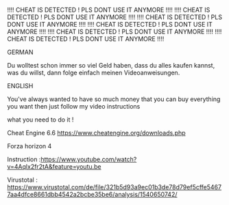 !!!! CHEAT IS DETECTED ! PLS DONT USE IT ANYMORE !!!!
!!!! CHEAT IS DETECTED ! PLS DONT USE IT ANYMORE !!!!
!!!! CHEAT IS DETECTED ! PLS DONT USE IT ANYMORE !!!!
!!!! CHEAT IS DETECTED ! PLS DONT USE IT ANYMORE !!!!
!!!! CHEAT IS DETECTED ! PLS DONT USE IT ANYMORE !!!!
!!!! CHEAT IS DETECTED ! PLS DONT USE IT ANYMORE !!!!


GERMAN

Du wolltest schon immer so viel Geld haben, dass du alles kaufen kannst, was du willst, dann folge einfach meinen Videoanweisungen. 

ENGLISH

You've always wanted to have so much money that you can buy everything you want then just follow my video instructions


what you need to do it !

Cheat Engine 6.6 https://www.cheatengine.org/downloads.php

Forza horizon 4 

Instruction :https://www.youtube.com/watch?v=4Aqlx2fr2tA&feature=youtu.be

Virustotal : https://www.virustotal.com/de/file/321b5d93a9ec01b3de78d79ef5cffe54677aa4dfce8661dbb4542a2bcbe35be6/analysis/1540650742/
